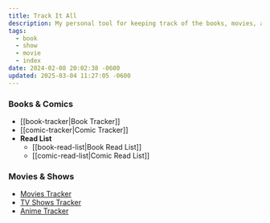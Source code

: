 ```yaml
---
title: Track It All
description: My personal tool for keeping track of the books, movies, and shows I’m currently enjoying.
tags:
  - book
  - show
  - movie
  - index
date: 2024-02-08 20:02:38 -0600
updated: 2025-03-04 11:27:05 -0600
---
```


### Books & Comics

* [[book-tracker|Book Tracker]]
* [[comic-tracker|Comic Tracker]]
* **Read List**
	* [[book-read-list|Book Read List]]
	* [[comic-read-list|Comic Read List]]

### Movies & Shows

- [Movies Tracker](https://simkl.com/7153272/movies/completed/)
- [TV Shows Tracker](https://simkl.com/7153272/tv/completed/)
- [Anime Tracker](https://simkl.com/7153272/anime/completed/)
